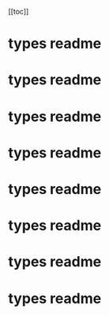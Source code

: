 [[toc]]

# types readme
# types readme
# types readme
# types readme
# types readme
# types readme
# types readme
# types readme